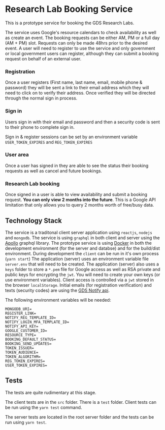 # Research Lab Booking Service

This is a prototype service for booking the GDS Research Labs.

The service uses Google's resource calendars to check availability as well as create an event.
The booking requests can be either AM, PM or a full day (AM + PM) slot. Requests can only be made 48hrs prior to the desired event.
A user will need to register to use the service and only government or local government users can register, although they can submit a booking request on behalf of an external user.

### Registration

Once a user registers (First name, last name, email, mobile phone & password) they will be sent a link to their email address which they will need to click on to verify their address. Once verified they will be directed through the normal sign in process.

### Sign in

Users sign in with their email and password and then a security code is sent to their phone to complete sign in.

Sign in & register sessions can be set by an environment variable `USER_TOKEN_EXPIRES` and `REG_TOKEN_EXPIRES`

### User area

Once a user has signed in they are able to see the status their booking requests as well as cancel and future bookings.

### Research Lab booking

Once signed in a user is able to view availability and submit a booking request. **You can only view 2 months into the future**. This is a Google API limitation that only allows you to query 2 months worth of free/busy data.

## Technology Stack

The service is a traditonal client server application using `reactjs`, `nodejs` and `mongodb`. The service is using `graphql` in both client and server using the [Apollo](https://www.apollographql.com/) graphql library.
The prototype service is using [Docker](https://www.docker.com/) in both the development environment (for the server and databse) and for the build/dist environment.
During development the `client` can be run in it's own process (`yarn start`)
The application (server) uses an environment variable file `server.env` that will need to be created.
The application (server) also uses a `keys` folder to store a `*.pem` file for Google access as well as RSA private and public keys for encrypting the `jwt`. You will need to create your own keys (or use environment variables).
Client access is controlled via a `jwt` stored in the browser `localStorage`.
Initial emails (for registration verification) and texts (security codes) are using the [GDS Notify api](https://www.notifications.service.gov.uk).

The following environment variables will be needed:

```
MONGODB_URI=
REGISTER_LINK=
NOTIFY_REG_TEMPLATE_ID=
NOTIFY_LOGIN_MFA_TEMPLATE_ID=
NOTIFY_API_KEY=
GOOGLE_CUSTOMER_ID=
RESOURCE_TYPE=
BOOKING_DEFAULT_STATUS=
BOOKING_SEND_UPDATES=
TOKEN_ISSUER=
TOKEN_AUDIENCE=
TOKEN_ALGORITHM=
REG_TOKEN_EXPIRES=
USER_TOKEN_EXPIRES=
```

## Tests

The tests are quite rudimentary at this stage.

The client tests are in the `src` folder. There is a `test` folder. Client tests can be run using the `yarn test` command.

The server tests are located in the root server folder and the tests can be run using `yarn test`.
